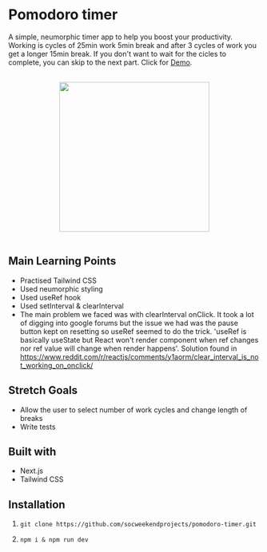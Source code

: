 # Pomodoro timer 
A simple, neumorphic timer app to help you boost your productivity. Working is cycles of 25min work 5min break and after 3 cycles of work you get a longer 15min break. If you don't want to wait for the cicles to complete, you can skip to the next part.
Click for [Demo](https://pomodoro-app1.netlify.app/).
<br><br>
<div align="center">
<img src='./public/Pomodoro Timer Screenshot.png' width=300px>
</div>

<br>

<h2> Main Learning Points</h2>

- Practised Tailwind CSS
- Used neumorphic styling
- Used useRef hook
- Used setInterval & clearInterval
- The main problem we faced was with clearInterval onClick. It took a lot of digging into google forums but the issue we had was the pause button kept on resetting so useRef seemed to do the trick. 'useRef is basically useState but React won't render component when ref changes nor ref value will change when render happens'. 
Solution found in https://www.reddit.com/r/reactjs/comments/y1aorm/clear_interval_is_not_working_on_onclick/

<h2> Stretch Goals</h2>

- Allow the user to select number of work cycles and change length of breaks
- Write tests

<h2> Built with</h2>

- Next.js
- Tailwind CSS

<h2> Installation</h2>

1.  `git clone https://github.com/socweekendprojects/pomodoro-timer.git`

2. <code>npm i & npm run dev</code>


